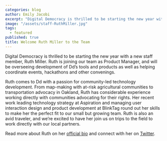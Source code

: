```yaml
---
categories: blog
author: Emily Jacobi
excerpt: "Digital Democracy is thrilled to be starting the new year with a new staff member, Ruth Miller. Ruth is joining our team as Product Manager, and will be overseeing development of Dd’s tools and products as well as helping coordinate events, hackathons and other convenings. "
image: "/assets/staff-RuthMiller.jpg"
tags: 
  - featured
published: true
title: Welcome Ruth Miller to the Team
---
```




Digital Democracy is thrilled to be starting the new year with a new staff member, Ruth Miller. Ruth is joining our team as Product Manager, and will be overseeing development of Dd’s tools and products as well as helping coordinate events, hackathons and other convenings. 

Ruth comes to Dd with a passion for community-led technology development. From map-making with at-risk agricultural communities to transportation advocacy in Oakland, Ruth has considerable experience working directly with communities advocating for their rights. Her recent work leading technology strategy at Aspiration and managing user interaction design and product development at BlinkTag round out her skills to make her the perfect fit to our small but growing team. Ruth is also an avid traveler, and we’re excited to have her join us on trips to the field to work directly with our local partners.

Read more about Ruth on her [official bio](https://www.digital-democracy.org/team/ruth-miller/) and connect with her on [Twitter](https://twitter.com/mcplanner).
